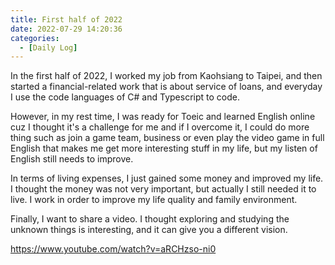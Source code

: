 ```yaml
---
title: First half of 2022
date: 2022-07-29 14:20:36
categories:
  - [Daily Log]
---
```

In the first half of 2022, I worked my job from Kaohsiang to Taipei, and then started a financial-related work that is about service of loans, and everyday I use the code languages of C# and Typescript to code.

However, in my rest time, I was ready for Toeic and learned English online cuz I thought it's a challenge for me and if I overcome it, I could do more thing such as join a game team, business or even play the video game in full English that makes me get more interesting stuff in my life, but my listen of English still needs to improve.

In terms of living expenses, I just gained some money and improved my life. I thought the money was not very important, but actually I still needed it to live. I work in order to improve my life quality and family environment.

Finally, I want to share a video. I thought exploring and studying the unknown things is interesting, and it can give you a different vision.

https://www.youtube.com/watch?v=aRCHzso-ni0
